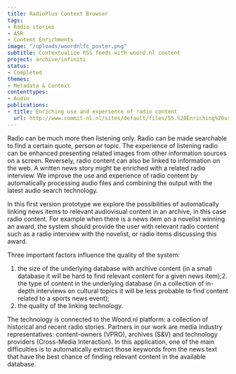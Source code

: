 ```yaml
---
title: RadioPlus Context Browser
tags:
- Radio stories
- ASR
- Content Enrichments
image: "/uploads/woordnlfc_poster.png"
subtitle: Contextualize RSS feeds with woord.nl content
project: archive/infiniti
status:
- Completed
themes:
- Metadata & Context
contenttypes:
- Audio
publications:
- title: Enriching use and experience of radio content
  url: http://www.commit-nl.nl/sites/default/files/55.%20Enriching%20use%20and%20experience%20of%20radio%20content.pdf
---
```


Radio can be much more then listening only. Radio can be made searchable to find a certain quote, person or topic. The experience of listening radio can be enhanced presenting related images from other information sources on a screen. Reversely, radio content can also be linked to information on the web. A written news story might be enriched with a related radio interview. We improve the use and experience of radio content by automatically processing audio files and combining the output with the latest audio search technology.

In this first version prototype we explore the possibilities of automatically linking news items to relevant audiovisual content in an archive, in this case radio content. For example when there is a news item on a novelist winning an award, the system should provide the user with relevant radio content such as a radio interview with the novelist, or radio items discussing this award. 

Three important factors influence the quality of the system:

1. the size of the underlying database with archive content (in a small database it will be hard to find relevant content for a given news item);2. the type of content in the underlying database (in a collection of in-depth interviews on cultural topics it will be less probable to find content related to a sports news event);
3. the quality of the linking technology.

The technology is connected to the Woord.nl platform: a collection of historical and recent radio stories. Partners in our work are media industry representatives: content-owners (VPRO), archives (S&V) and technology providers (Cross-Media Interaction). In this application, one of the main difficulties is to automatically extract those keywords from the news text that have the best chance of finding relevant content in the available database. 
